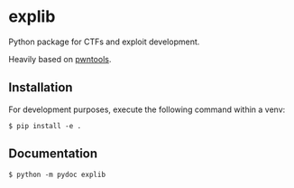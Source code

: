 # explib

Python package for CTFs and exploit development.

Heavily based on [pwntools](http://pwntools.com).

## Installation

For development purposes, execute the following command within a venv:

```
$ pip install -e .
```

## Documentation

```
$ python -m pydoc explib
```
